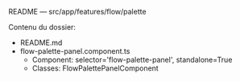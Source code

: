 README — src/app/features/flow/palette

Contenu du dossier:

- README.md
- flow-palette-panel.component.ts
  - Component: selector='flow-palette-panel', standalone=True
  - Classes: FlowPalettePanelComponent
